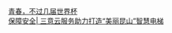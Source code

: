   
[青春，不过几届世界杯](http://www.dianyue.me/archives/104/2733o6xz124le5il/)  
[保障安全| 三意云服务助力打造“美丽昆山”智慧电梯](http://www.dianyue.me/archives/992/2733o6xz124le5il/)